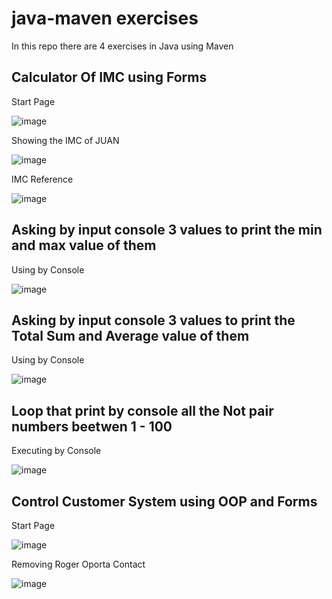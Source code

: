 # java-maven exercises

In this repo there are 4 exercises in Java using Maven


## Calculator Of IMC using Forms
Start Page

![image](https://user-images.githubusercontent.com/31899798/137635706-a6d451cf-c901-4803-95b9-0f8579a2892b.png)

Showing the IMC of JUAN

![image](https://user-images.githubusercontent.com/31899798/137635723-b275ee3f-3066-4b91-96b7-8c81f5443ad5.png)

IMC Reference

![image](https://user-images.githubusercontent.com/31899798/137635761-96fddde0-cbcc-460c-81c6-05726736ee62.png)



## Asking by input console 3 values to print the min and max value of them

Using by Console

![image](https://user-images.githubusercontent.com/31899798/137635969-c1a365e9-4390-4ae3-9415-df24cac362a7.png)



## Asking by input console 3 values to print the Total Sum and Average value of them

Using by Console


![image](https://user-images.githubusercontent.com/31899798/137636084-99d65d36-adc2-455f-8248-62730e9a6036.png)



## Loop that print by console all the Not pair numbers beetwen 1 - 100

Executing by Console

![image](https://user-images.githubusercontent.com/31899798/137636119-b2a24e2c-c8af-431b-848a-7176e491b325.png)


## Control Customer System using OOP and Forms


Start Page

![image](https://user-images.githubusercontent.com/31899798/137635501-87117d86-3238-4ef6-807d-ba838892fda6.png)

Removing Roger Oporta Contact

![image](https://user-images.githubusercontent.com/31899798/137635584-c65d3af4-859c-40ba-8cab-8ce337c4b5a9.png)
